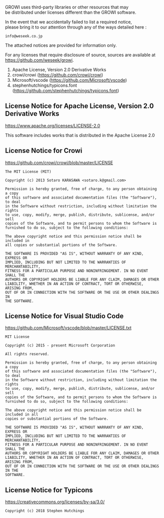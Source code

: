 GROWI uses third-party libraries or other resources that may  
be distributed under licenses different than the GROWI software.

In the event that we accidentally failed to list a required notice,  
please bring it to our attention through any of the ways detailed here :

    info@weseek.co.jp

The attached notices are provided for information only.

For any licenses that require disclosure of source, sources are available at  
https://github.com/weseek/growi.


1. Apache License, Version 2.0 Derivative Works
2. crowi/crowi (https://github.com/crowi/crowi)
3. Microsoft/vscode (https://github.com/Microsoft/vscode)
4. stephenhutchings/typicons.font (https://github.com/stephenhutchings/typicons.font)


License Notice for Apache License, Version 2.0 Derivative Works
--------------------------------------------------------

https://www.apache.org/licenses/LICENSE-2.0

This software includes works that is distributed in the Apache License 2.0


License Notice for Crowi
-------------------------

https://github.com/crowi/crowi/blob/master/LICENSE

```
The MIT License (MIT)

Copyright (c) 2013 Sotaro KARASAWA <sotaro.k@gmail.com>

Permission is hereby granted, free of charge, to any person obtaining a copy
of this software and associated documentation files (the "Software"), to deal
in the Software without restriction, including without limitation the rights
to use, copy, modify, merge, publish, distribute, sublicense, and/or sell
copies of the Software, and to permit persons to whom the Software is
furnished to do so, subject to the following conditions:

The above copyright notice and this permission notice shall be included in
all copies or substantial portions of the Software.

THE SOFTWARE IS PROVIDED "AS IS", WITHOUT WARRANTY OF ANY KIND, EXPRESS OR
IMPLIED, INCLUDING BUT NOT LIMITED TO THE WARRANTIES OF MERCHANTABILITY,
FITNESS FOR A PARTICULAR PURPOSE AND NONINFRINGEMENT. IN NO EVENT SHALL THE
AUTHORS OR COPYRIGHT HOLDERS BE LIABLE FOR ANY CLAIM, DAMAGES OR OTHER
LIABILITY, WHETHER IN AN ACTION OF CONTRACT, TORT OR OTHERWISE, ARISING FROM,
OUT OF OR IN CONNECTION WITH THE SOFTWARE OR THE USE OR OTHER DEALINGS IN
THE SOFTWARE.
```


License Notice for Visual Studio Code
-------------------------------------

https://github.com/Microsoft/vscode/blob/master/LICENSE.txt

```
MIT License

Copyright (c) 2015 - present Microsoft Corporation

All rights reserved.

Permission is hereby granted, free of charge, to any person obtaining a copy
of this software and associated documentation files (the "Software"), to deal
in the Software without restriction, including without limitation the rights
to use, copy, modify, merge, publish, distribute, sublicense, and/or sell
copies of the Software, and to permit persons to whom the Software is
furnished to do so, subject to the following conditions:

The above copyright notice and this permission notice shall be included in all
copies or substantial portions of the Software.

THE SOFTWARE IS PROVIDED "AS IS", WITHOUT WARRANTY OF ANY KIND, EXPRESS OR
IMPLIED, INCLUDING BUT NOT LIMITED TO THE WARRANTIES OF MERCHANTABILITY,
FITNESS FOR A PARTICULAR PURPOSE AND NONINFRINGEMENT. IN NO EVENT SHALL THE
AUTHORS OR COPYRIGHT HOLDERS BE LIABLE FOR ANY CLAIM, DAMAGES OR OTHER
LIABILITY, WHETHER IN AN ACTION OF CONTRACT, TORT OR OTHERWISE, ARISING FROM,
OUT OF OR IN CONNECTION WITH THE SOFTWARE OR THE USE OR OTHER DEALINGS IN THE
SOFTWARE.

```


License Notice for Typicons
------------------------

https://creativecommons.org/licenses/by-sa/3.0/

```
Copyright (c) 2018 Stephen Hutchings
```